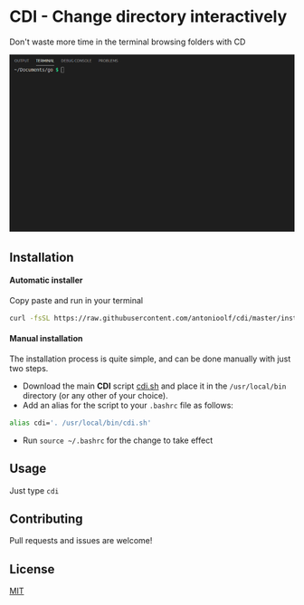 
# CDI - Change directory interactively

Don't waste more time in the terminal browsing folders with CD

![CDI in action](img/gif.gif)

## Installation

#### Automatic installer

Copy paste and run in your terminal
```bash
curl -fsSL https://raw.githubusercontent.com/antonioolf/cdi/master/install.sh | bash
```

#### Manual installation
The installation process is quite simple, and can be done manually with just two steps.

- Download the main **CDI** script [cdi.sh](https://raw.githubusercontent.com/antonioolf/cdi/master/cdi.sh) and place it in the `/usr/local/bin` directory (or any other of your choice).
- Add an alias for the script to your `.bashrc` file as follows:
```bash
alias cdi='. /usr/local/bin/cdi.sh'
```

- Run `source ~/.bashrc` for the change to take effect

## Usage

Just type `cdi`

## Contributing
Pull requests and issues are welcome!

## License
[MIT](https://opensource.org/licenses/MIT)
